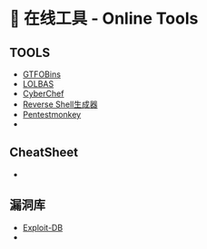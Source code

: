 # 📝 在线工具 - Online Tools

## TOOLS

* [GTFOBins](https://gtfobins.github.io/)
* [LOLBAS](https://lolbas-project.github.io)
* [CyberChef](https://cyberchef.org/)
* [Reverse Shell生成器](https://www.revshells.com/)
* [Pentestmonkey](https://pentestmonkey.net/)
*





## CheatSheet

*





## 漏洞库

* [Exploit-DB](https://www.exploit-db.com/)
*

